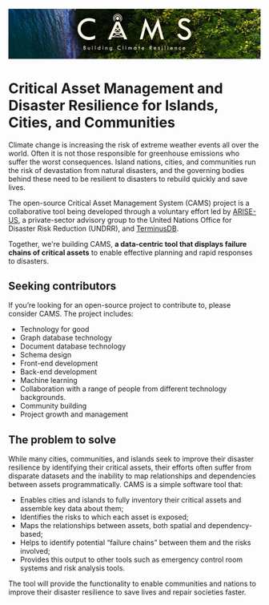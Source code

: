 ![CAMS - Building Climate Resilience](https://github.com/CriticalAssetManagement/CAMS-web-assets/blob/main/Images/CAMS-GitHub-Header-v5.jpg)
# Critical Asset Management and Disaster Resilience for Islands, Cities, and Communities
Climate change is increasing the risk of extreme weather events all over the world. Often it is not those responsible for greenhouse emissions who suffer the worst consequences. Island nations, cities, and communities run the risk of devastation from natural disasters, and the governing bodies behind these need to be resilient to disasters to rebuild quickly and save lives.

The open-source Critical Asset Management System (CAMS) project is a collaborative tool being developed through a voluntary effort led by [ARISE-US](https://www.ariseglobalnetwork.org/), a private-sector advisory group to the United Nations Office for Disaster Risk Reduction (UNDRR), and [TerminusDB](https://github.com/terminusdb).

Together, we're building CAMS, **a data-centric tool that displays failure chains of critical assets** to enable effective planning and rapid responses to disasters.

## Seeking contributors
If you’re looking for an open-source project to contribute to, please consider CAMS. The project includes:

- Technology for good
- Graph database technology
- Document database technology
- Schema design
- Front-end development
- Back-end development
- Machine learning
- Collaboration with a range of people from different technology backgrounds.
- Community building 
- Project growth and management

## The problem to solve
While many cities, communities, and islands seek to improve their disaster resilience by identifying their critical assets, their efforts often suffer from disparate datasets and the inability to map relationships and dependencies between assets programmatically. CAMS is a simple software tool that:

- Enables cities and islands to fully inventory their critical assets and assemble key data about them;
- Identifies the risks to which each asset is exposed;
- Maps the relationships between assets, both spatial and dependency-based;
- Helps to identify potential “failure chains” between them and the risks involved;
- Provides this output to other tools such as emergency control room systems and risk analysis tools.

The tool will provide the functionality to enable communities and nations to improve their disaster resilience to save lives and repair societies faster.
